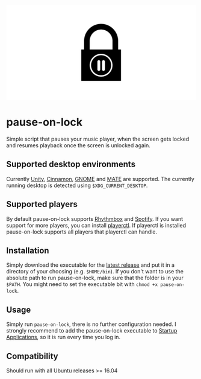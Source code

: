 ![logo](header.png)

# pause-on-lock

Simple script that pauses your music player, when the screen gets locked and
resumes playback once the screen is unlocked again.

## Supported desktop environments

Currently [Unity](https://launchpad.net/unity),
[Cinnamon](https://github.com/linuxmint/Cinnamon),
[GNOME](https://www.gnome.org/) and [MATE](https://mate-desktop.org/) are
supported. The currently running desktop is detected using
`$XDG_CURRENT_DESKTOP`.

## Supported players

By default pause-on-lock supports
[Rhythmbox](https://wiki.gnome.org/Apps/Rhythmbox) and
[Spotify](https://www.spotify.com/us/download/linux/). If you want support
for more players, you can install
[playerctl](https://github.com/acrisci/playerctl). If playerctl is installed
pause-on-lock supports all players that playerctl can handle.

## Installation

Simply download the executable for the [latest
release](https://github.com/folixg/pause-on-lock/releases/latest) and put it
in a directory of your choosing (e.g. `$HOME/bin`). If you don't want to use
the absolute path to run pause-on-lock, make sure that the folder is in your
`$PATH`. You might need to set the executable bit with `chmod +x
pause-on-lock`.

## Usage

Simply run `pause-on-lock`, there is no further configuration needed.
I strongly recommend to add the pause-on-lock executable to [Startup Applications](https://help.ubuntu.com/stable/ubuntu-help/startup-applications.html),
so it is run every time you log in.

## Compatibility

Should run with all Ubuntu releases >= 16.04
